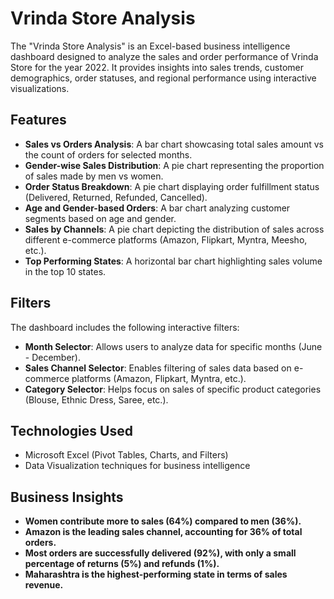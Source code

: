 # Vrinda Store Analysis

The "Vrinda Store Analysis" is an Excel-based business intelligence dashboard designed to analyze the sales and order performance of Vrinda Store for the year 2022. It provides insights into sales trends, customer demographics, order statuses, and regional performance using interactive visualizations.

## Features
- **Sales vs Orders Analysis**: A bar chart showcasing total sales amount vs the count of orders for selected months.
- **Gender-wise Sales Distribution**: A pie chart representing the proportion of sales made by men vs women.
- **Order Status Breakdown**: A pie chart displaying order fulfillment status (Delivered, Returned, Refunded, Cancelled).
- **Age and Gender-based Orders**: A bar chart analyzing customer segments based on age and gender.
- **Sales by Channels**: A pie chart depicting the distribution of sales across different e-commerce platforms (Amazon, Flipkart, Myntra, Meesho, etc.).
- **Top Performing States**: A horizontal bar chart highlighting sales volume in the top 10 states.

## Filters
The dashboard includes the following interactive filters:
- **Month Selector**: Allows users to analyze data for specific months (June - December).
- **Sales Channel Selector**: Enables filtering of sales data based on e-commerce platforms (Amazon, Flipkart, Myntra, etc.).
- **Category Selector**: Helps focus on sales of specific product categories (Blouse, Ethnic Dress, Saree, etc.).

## Technologies Used
- Microsoft Excel (Pivot Tables, Charts, and Filters)
- Data Visualization techniques for business intelligence

## Business Insights
- **Women contribute more to sales (64%) compared to men (36%).**
- **Amazon is the leading sales channel, accounting for 36% of total orders.**
- **Most orders are successfully delivered (92%), with only a small percentage of returns (5%) and refunds (1%).**
- **Maharashtra is the highest-performing state in terms of sales revenue.**



